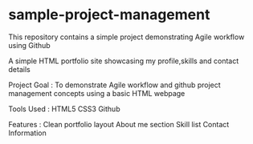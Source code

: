 # sample-project-management
This repository contains a simple project demonstrating Agile workflow using Github

A simple HTML portfolio site showcasing my profile,skills and contact details

Project Goal :
To demonstrate Agile workflow and github project management concepts using a basic HTML webpage

Tools Used :
HTML5
CSS3
Github

Features :
Clean portfolio layout
About me section
Skill list
Contact Information
